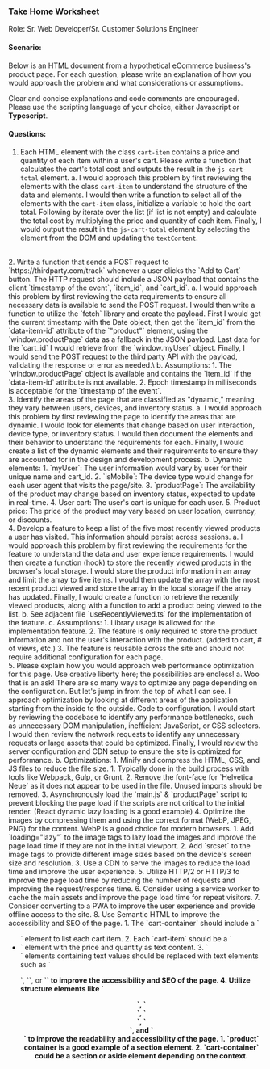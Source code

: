 ### Take Home Worksheet

Role: Sr. Web Developer/Sr. Customer Solutions Engineer

#### Scenario:
Below is an HTML document from a hypothetical eCommerce business&#39;s product
page. For each question, please write an explanation of how you would approach
the problem and what considerations or assumptions.

Clear and concise explanations and code comments are encouraged. Please use
the scripting language of your choice, either Javascript or **Typescript**.

#### Questions:
1. Each HTML element with the class `cart-item` contains a price and quantity of each item within a user's cart. Please write a function that calculates the cart's total cost and outputs the result in the `js-cart-total` element.
   a. I would approach this problem by first reviewing the elements with the class `cart-item` to understand the structure of the data and elements. I would then write a function to select all of the elements with the `cart-item` class, initialize a variable to hold the cart total. Following by iterate over the list (if list is not empty) and calculate the total cost by multiplying the price and quantity of each item. Finally, I would output the result in the `js-cart-total` element by selecting the element from the DOM and updating the `textContent`.
<br>
2. Write a function that sends a POST request to `https://thirdparty.com/track` whenever a user clicks the `Add to Cart` button. The HTTP request should include a JSON payload that contains the client `timestamp of the event`, `item_id`, and `cart_id`.
   a. I would approach this problem by first reviewing the data requirements to ensure all necessary data is available to send the POST request. I would then write a function to utilize the `fetch` library and create the payload. First I would get the current timestamp with the Date object, then get the `item_id` from the `data-item-id` attribute of the `"product"` element, using the `window.productPage` data as a fallback in the JSON payload. Last data for the `cart_id` I would retrieve from the `window.myUser` object. Finally, I would send the POST request to the third party API with the payload, validating the response or error as needed.\
   b. Assumptions:
    1. The `window.productPage` object is available and contains the `item_id` if the `data-item-id` attribute is not available.
    2. Epoch timestamp in milliseconds is acceptable for the `timestamp of the event`.
<br>
3. Identify the areas of the page that are classified as "dynamic," meaning they vary between users, devices, and inventory status.
   a. I would approach this problem by first reviewing the page to identify the areas that are dynamic. I would look for elements that change based on user interaction, device type, or inventory status. I would then document the elements and their behavior to understand the requirements for each. Finally, I would create a list of the dynamic elements and their requirements to ensure they are accounted for in the design and development process.
   b. Dynamic elements:
    1. `myUser`: The user information would vary by user for their unique name and cart_id.
    2. `isMobile`: The device type would change for each user agent that visits the page/site.
    3. `productPage`: The availability of the product may change based on inventory status, expected to update in real-time.
    4. User cart: The user's cart is unique for each user.
    5. Product price: The price of the product may vary based on user location, currency, or discounts.
<br>
4. Develop a feature to keep a list of the five most recently viewed products a user has visited. This information should persist across sessions.
  a. I would approach this problem by first reviewing the requirements for the feature to understand the data and user experience requirements. I would then create a function (hook) to store the recently viewed products in the browser's local storage. I would store the product information in an array and limit the array to five items. I would then update the array with the most recent product viewed and store the array in the local storage if the array has updated. Finally, I would create a function to retrieve the recently viewed products, along with a function to add a product being viewed to the list.
  b. See adjacent file `useRecentlyViewed.ts` for the implementation of the feature.
  c. Assumptions: 
    1. Library usage is allowed for the implementation feature.
    2. The feature is only required to store the product information and not the user's interaction with the product. (added to cart, # of views, etc.)
    3. The feature is reusable across the site and should not require additional configuration for each page.
<br>
5. Please explain how you would approach web performance optimization for this page. Use creative liberty here; the possibilities are endless!
  a. Woo that is an ask! There are so many ways to optimize any page depending on the configuration. But let's jump in from the top of what I can see. I approach optimization by looking at different areas of the application starting from the inside to the outside. Code to configuration. I would start by reviewing the codebase to identify any performance bottlenecks, such as unnecessary DOM manipulation, inefficient JavaScript, or CSS selectors. I would then review the network requests to identify any unnecessary requests or large assets that could be optimized. Finally, I would review the server configuration and CDN setup to ensure the site is optimized for performance.
  b. Optimizations:
    1. Minify and compress the HTML, CSS, and JS files to reduce the file size.
       1. Typically done in the build process with tools like Webpack, Gulp, or Grunt.
    2. Remove the font-face for `Helvetica Neue` as it does not appear to be used in the file. Unused imports should be removed.
    3. Asynchronously load the `main.js` & `productPage` script to prevent blocking the page load if the scripts are not critical to the initial render. (React dynamic lazy loading is a good example)
    4. Optimize the images by compressing them and using the correct format (WebP, JPEG, PNG) for the content. WebP is a good choice for modern browsers.
       1. Add `loading="lazy"` to the image tags to lazy load the images and improve the page load time if they are not in the initial viewport.
       2. Add `srcset` to the image tags to provide different image sizes based on the device's screen size and resolution.
       3. Use a CDN to serve the images to reduce the load time and improve the user experience.
    5. Utilize HTTP/2 or HTTP/3 to improve the page load time by reducing the number of requests and improving the request/response time.
    6. Consider using a service worker to cache the main assets and improve the page load time for repeat visitors.
    7. Consider converting to a PWA to improve the user experience and provide offline access to the site.
    8. Use Semantic HTML to improve the accessibility and SEO of the page.
       1. The `cart-container` should include a `<ul | ol>` element to list each cart item. 
       2. Each `cart-item` should be a `<li>` element with the price and quantity as text content.
       3. `<div>` elements containing text values should be replaced with text elements such as `<p>`, `<span>`, or `<strong>` to improve the accessibility and SEO of the page.
       4. Utilize structure elements like `<header>`, `<main>`, `<footer>`, `<aside>`, and `<section>` to improve the readability and accessibility of the page.
          1. `product` container is a good example of a section element.
          2. `cart-container` could be a section or aside element depending on the context.

